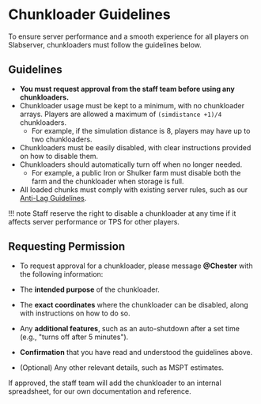 # Chunkloader Guidelines

To ensure server performance and a smooth experience for all players on Slabserver, chunkloaders must follow the guidelines below.


## Guidelines

- **You must request approval from the staff team before using any chunkloaders.**
- Chunkloader usage must be kept to a minimum, with no chunkloader arrays. Players are allowed a maximum of `(simdistance +1)/4` chunkloaders.
    - For example, if the simulation distance is 8, players may have up to two chunkloaders.
- Chunkloaders must be easily disabled, with clear instructions provided on how to disable them.
- Chunkloaders should automatically turn off when no longer needed.
    - For example, a public Iron or Shulker farm must disable both the farm and the chunkloader when storage is full.
- All loaded chunks must comply with existing server rules, such as our [Anti-Lag Guidelines](https://github.com/Slabserver/Slabserver-Documentation/wiki/Anti%E2%80%90Lag-Guidelines).

!!! note
    Staff reserve the right to disable a chunkloader at any time if it affects server performance or TPS for other players.


## Requesting Permission
- To request approval for a chunkloader, please message **@Chester** with the following information:

- The **intended purpose** of the chunkloader.
- The **exact coordinates** where the chunkloader can be disabled, along with instructions on how to do so.
- Any **additional features**, such as an auto-shutdown after a set time (e.g., "turns off after 5 minutes").
- **Confirmation** that you have read and understood the guidelines above.
- (Optional) Any other relevant details, such as MSPT estimates.

If approved, the staff team will add the chunkloader to an internal spreadsheet, for our own documentation and reference.
